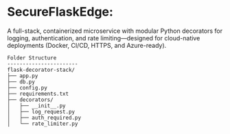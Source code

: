# SecureFlaskEdge:
A full-stack, containerized microservice with modular Python decorators for logging, authentication, and rate limiting—designed for cloud-native deployments (Docker, CI/CD, HTTPS, and Azure-ready).
```
Folder Structure
-----------------------
flask-decorator-stack/
├── app.py
├── db.py
├── config.py
├── requirements.txt
├── decorators/
│   ├── __init__.py
│   ├── log_request.py
│   ├── auth_required.py
│   └── rate_limiter.py
```